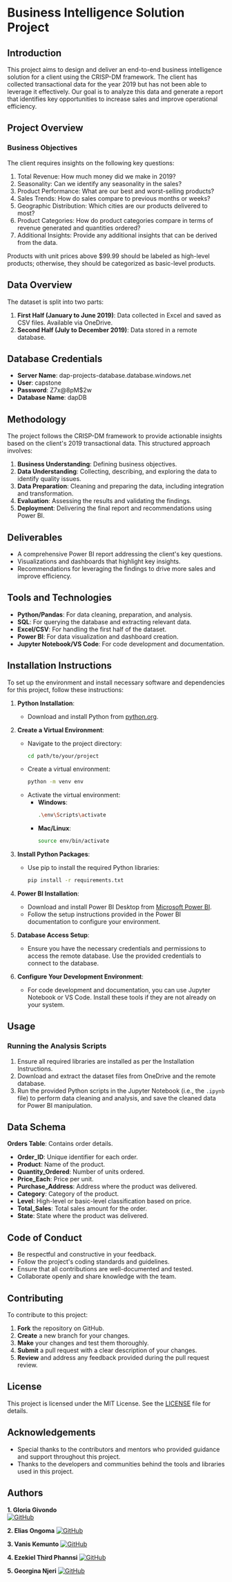 # Business Intelligence Solution Project

## Introduction
This project aims to design and deliver an end-to-end business intelligence solution for a client using the CRISP-DM framework. The client has collected transactional data for the year 2019 but has not been able to leverage it effectively. Our goal is to analyze this data and generate a report that identifies key opportunities to increase sales and improve operational efficiency.

## Project Overview
### Business Objectives
The client requires insights on the following key questions:
1. Total Revenue: How much money did we make in 2019?
2. Seasonality: Can we identify any seasonality in the sales?
3. Product Performance: What are our best and worst-selling products?
4. Sales Trends: How do sales compare to previous months or weeks?
5. Geographic Distribution: Which cities are our products delivered to most?
6. Product Categories: How do product categories compare in terms of revenue generated and quantities ordered?
7. Additional Insights: Provide any additional insights that can be derived from the data.

Products with unit prices above $99.99 should be labeled as high-level products; otherwise, they should be categorized as basic-level products.

## Data Overview
The dataset is split into two parts:
1. **First Half (January to June 2019)**: Data collected in Excel and saved as CSV files. Available via OneDrive.
2. **Second Half (July to December 2019)**: Data stored in a remote database.

## Database Credentials
- **Server Name**: dap-projects-database.database.windows.net
- **User**: capstone
- **Password**: Z7x@8pM$2w
- **Database Name**: dapDB

## Methodology
The project follows the CRISP-DM framework to provide actionable insights based on the client's 2019 transactional data. This structured approach involves:
1. **Business Understanding**: Defining business objectives.
2. **Data Understanding**: Collecting, describing, and exploring the data to identify quality issues.
3. **Data Preparation**: Cleaning and preparing the data, including integration and transformation.
4. **Evaluation**: Assessing the results and validating the findings.
5. **Deployment**: Delivering the final report and recommendations using Power BI.

## Deliverables
- A comprehensive Power BI report addressing the client's key questions.
- Visualizations and dashboards that highlight key insights.
- Recommendations for leveraging the findings to drive more sales and improve efficiency.

## Tools and Technologies
- **Python/Pandas**: For data cleaning, preparation, and analysis.
- **SQL**: For querying the database and extracting relevant data.
- **Excel/CSV**: For handling the first half of the dataset.
- **Power BI**: For data visualization and dashboard creation.
- **Jupyter Notebook/VS Code**: For code development and documentation.

## Installation Instructions
To set up the environment and install necessary software and dependencies for this project, follow these instructions:

1. **Python Installation**:
   - Download and install Python from [python.org](https://www.python.org/).

2. **Create a Virtual Environment**:
   - Navigate to the project directory:
     ```bash
     cd path/to/your/project
     ```
   - Create a virtual environment:
     ```bash
     python -m venv env
     ```
   - Activate the virtual environment:
     - **Windows**:
       ```bash
       .\env\Scripts\activate
       ```
     - **Mac/Linux**:
       ```bash
       source env/bin/activate
       ```

3. **Install Python Packages**:
   - Use pip to install the required Python libraries:
     ```bash
     pip install -r requirements.txt
     ```

4. **Power BI Installation**:
   - Download and install Power BI Desktop from [Microsoft Power BI](https://powerbi.microsoft.com/desktop/).
   - Follow the setup instructions provided in the Power BI documentation to configure your environment.

5. **Database Access Setup**:
   - Ensure you have the necessary credentials and permissions to access the remote database. Use the provided credentials to connect to the database.

6. **Configure Your Development Environment**:
   - For code development and documentation, you can use Jupyter Notebook or VS Code. Install these tools if they are not already on your system.

## Usage
### Running the Analysis Scripts
1. Ensure all required libraries are installed as per the Installation Instructions.
2. Download and extract the dataset files from OneDrive and the remote database.
3. Run the provided Python scripts in the Jupyter Notebook (i.e., the `.ipynb` file) to perform data cleaning and analysis, and save the cleaned data for Power BI manipulation.

## Data Schema
**Orders Table**: Contains order details.
- **Order_ID**: Unique identifier for each order.
- **Product**: Name of the product.
- **Quantity_Ordered**: Number of units ordered.
- **Price_Each**: Price per unit.
- **Purchase_Address**: Address where the product was delivered.
- **Category**: Category of the product.
- **Level**: High-level or basic-level classification based on price.
- **Total_Sales**: Total sales amount for the order.
- **State**: State where the product was delivered.

## Code of Conduct
- Be respectful and constructive in your feedback.
- Follow the project's coding standards and guidelines.
- Ensure that all contributions are well-documented and tested.
- Collaborate openly and share knowledge with the team.

## Contributing
To contribute to this project:
1. **Fork** the repository on GitHub.
2. **Create** a new branch for your changes.
3. **Make** your changes and test them thoroughly.
4. **Submit** a pull request with a clear description of your changes.
5. **Review** and address any feedback provided during the pull request review.

## License
This project is licensed under the MIT License. See the [LICENSE](LICENSE) file for details.

## Acknowledgements
- Special thanks to the contributors and mentors who provided guidance and support throughout this project.
- Thanks to the developers and communities behind the tools and libraries used in this project.



## Authors
 
**1. Gloria Givondo**  
[![GitHub](https://img.shields.io/badge/GitHub-GeGe--k-blue?logo=github)](https://github.com/GeGe-k)

**2. Elias Ongoma**
[![GitHub](https://img.shields.io/badge/GitHub-OngomaElias-blue?logo=github)](https://github.com/OngomaElias)

**3. Vanis Kemunto**
[![GitHub](https://img.shields.io/badge/GitHub-VanisKemunto-blue?logo=github)](https://github.com/VanisKemunto)

**4. Ezekiel Third Phannsi**
[![GitHub](https://img.shields.io/badge/GitHub-Phannsi-blue?logo=github)](https://github.com/Phannsi)

**5. Georgina Njeri**
[![GitHub](https://img.shields.io/badge/GitHub-Georginahnjeri-blue?logo=github)](https://github.com/Georginahnjeri)

